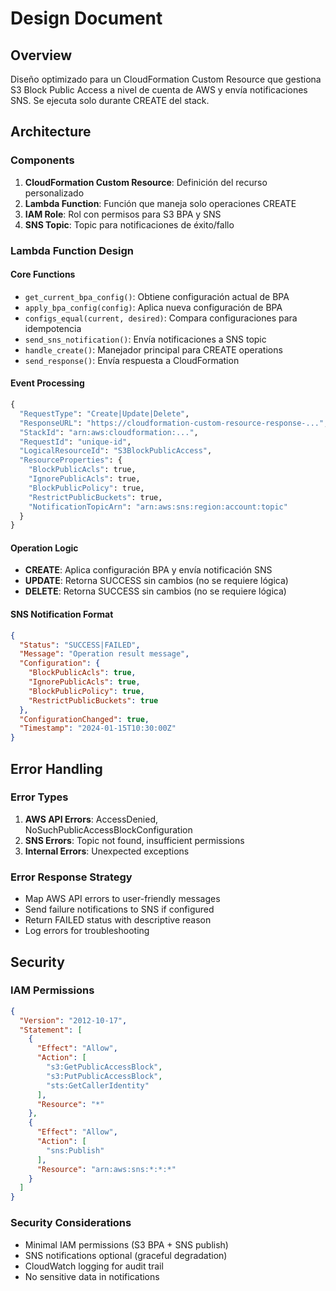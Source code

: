 # Design Document

## Overview

Diseño optimizado para un CloudFormation Custom Resource que gestiona S3 Block Public Access a nivel de cuenta de AWS y envía notificaciones SNS. Se ejecuta solo durante CREATE del stack.

## Architecture

### Components

1. **CloudFormation Custom Resource**: Definición del recurso personalizado
2. **Lambda Function**: Función que maneja solo operaciones CREATE
3. **IAM Role**: Rol con permisos para S3 BPA y SNS
4. **SNS Topic**: Topic para notificaciones de éxito/fallo

### Lambda Function Design

#### Core Functions

- `get_current_bpa_config()`: Obtiene configuración actual de BPA
- `apply_bpa_config(config)`: Aplica nueva configuración de BPA
- `configs_equal(current, desired)`: Compara configuraciones para idempotencia
- `send_sns_notification()`: Envía notificaciones a SNS topic
- `handle_create()`: Manejador principal para CREATE operations
- `send_response()`: Envía respuesta a CloudFormation

#### Event Processing

```python
{
  "RequestType": "Create|Update|Delete",
  "ResponseURL": "https://cloudformation-custom-resource-response-...",
  "StackId": "arn:aws:cloudformation:...",
  "RequestId": "unique-id",
  "LogicalResourceId": "S3BlockPublicAccess",
  "ResourceProperties": {
    "BlockPublicAcls": true,
    "IgnorePublicAcls": true,
    "BlockPublicPolicy": true,
    "RestrictPublicBuckets": true,
    "NotificationTopicArn": "arn:aws:sns:region:account:topic"
  }
}
```

#### Operation Logic

- **CREATE**: Aplica configuración BPA y envía notificación SNS
- **UPDATE**: Retorna SUCCESS sin cambios (no se requiere lógica)
- **DELETE**: Retorna SUCCESS sin cambios (no se requiere lógica)

#### SNS Notification Format

```json
{
  "Status": "SUCCESS|FAILED",
  "Message": "Operation result message",
  "Configuration": {
    "BlockPublicAcls": true,
    "IgnorePublicAcls": true,
    "BlockPublicPolicy": true,
    "RestrictPublicBuckets": true
  },
  "ConfigurationChanged": true,
  "Timestamp": "2024-01-15T10:30:00Z"
}
```

## Error Handling

### Error Types

1. **AWS API Errors**: AccessDenied, NoSuchPublicAccessBlockConfiguration
2. **SNS Errors**: Topic not found, insufficient permissions
3. **Internal Errors**: Unexpected exceptions

### Error Response Strategy

- Map AWS API errors to user-friendly messages
- Send failure notifications to SNS if configured
- Return FAILED status with descriptive reason
- Log errors for troubleshooting

## Security

### IAM Permissions

```json
{
  "Version": "2012-10-17",
  "Statement": [
    {
      "Effect": "Allow",
      "Action": [
        "s3:GetPublicAccessBlock",
        "s3:PutPublicAccessBlock",
        "sts:GetCallerIdentity"
      ],
      "Resource": "*"
    },
    {
      "Effect": "Allow",
      "Action": [
        "sns:Publish"
      ],
      "Resource": "arn:aws:sns:*:*:*"
    }
  ]
}
```

### Security Considerations

- Minimal IAM permissions (S3 BPA + SNS publish)
- SNS notifications optional (graceful degradation)
- CloudWatch logging for audit trail
- No sensitive data in notifications